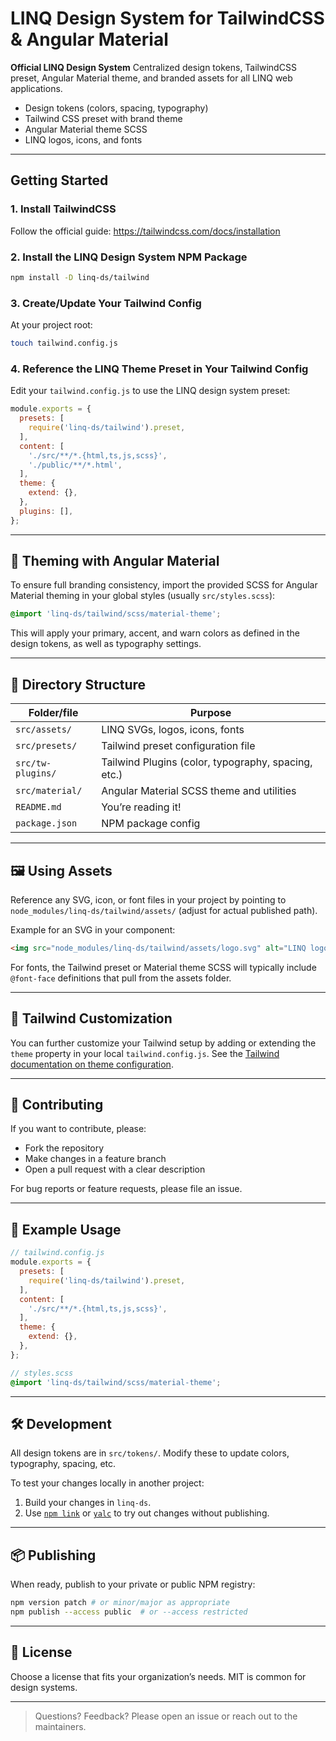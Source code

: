 # LINQ Design System for TailwindCSS & Angular Material

**Official LINQ Design System**
Centralized design tokens, TailwindCSS preset, Angular Material theme, and branded assets for all LINQ web applications.

- Design tokens (colors, spacing, typography)
- Tailwind CSS preset with brand theme
- Angular Material theme SCSS
- LINQ logos, icons, and fonts

---

## Getting Started

### 1. **Install TailwindCSS**

Follow the official guide:
<https://tailwindcss.com/docs/installation>

### 2. **Install the LINQ Design System NPM Package**

```bash
npm install -D linq-ds/tailwind
```

### 3. **Create/Update Your Tailwind Config**

At your project root:

```bash
touch tailwind.config.js
```

### 4. **Reference the LINQ Theme Preset in Your Tailwind Config**

Edit your `tailwind.config.js` to use the LINQ design system preset:

```js
module.exports = {
  presets: [
    require('linq-ds/tailwind').preset,
  ],
  content: [
    './src/**/*.{html,ts,js,scss}',
    './public/**/*.html',
  ],
  theme: {
    extend: {},
  },
  plugins: [],
};
```

---

## 🎨 Theming with Angular Material

To ensure full branding consistency, import the provided SCSS for Angular Material theming in your global styles (usually `src/styles.scss`):

```scss
@import 'linq-ds/tailwind/scss/material-theme';
```

This will apply your primary, accent, and warn colors as defined in the design tokens, as well as typography settings.

---

## 📁 Directory Structure

| Folder/file                 | Purpose                                                |
|-----------------------------|--------------------------------------------------------|
| `src/assets/`               | LINQ SVGs, logos, icons, fonts                        |
| `src/presets/`              | Tailwind preset configuration file                    |
| `src/tw-plugins/`           | Tailwind Plugins (color, typography, spacing, etc.)   |
| `src/material/`             | Angular Material SCSS theme and utilities             |
| `README.md`                 | You’re reading it!                                    |
| `package.json`              | NPM package config                                    |

---

## 🖼️ Using Assets

Reference any SVG, icon, or font files in your project by pointing to
`node_modules/linq-ds/tailwind/assets/` (adjust for actual published path).

Example for an SVG in your component:

```html
<img src="node_modules/linq-ds/tailwind/assets/logo.svg" alt="LINQ logo">
```

For fonts, the Tailwind preset or Material theme SCSS will typically include `@font-face` definitions that pull from the assets folder.

---

## 🔗 Tailwind Customization

You can further customize your Tailwind setup by adding or extending the `theme` property in your local `tailwind.config.js`.
See the [Tailwind documentation on theme configuration](https://tailwindcss.com/docs/theme).

---

## 🤝 Contributing

If you want to contribute, please:

- Fork the repository
- Make changes in a feature branch
- Open a pull request with a clear description

For bug reports or feature requests, please file an issue.

---

## 📝 Example Usage

```js
// tailwind.config.js
module.exports = {
  presets: [
    require('linq-ds/tailwind').preset,
  ],
  content: [
    './src/**/*.{html,ts,js,scss}',
  ],
  theme: {
    extend: {},
  },
};
```

```scss
// styles.scss
@import 'linq-ds/tailwind/scss/material-theme';
```

---

## 🛠️ Development

All design tokens are in `src/tokens/`.
Modify these to update colors, typography, spacing, etc.

To test your changes locally in another project:

1. Build your changes in `linq-ds`.
2. Use [`npm link`](https://docs.npmjs.com/cli/v7/commands/npm-link) or [`yalc`](https://github.com/wclr/yalc) to try out changes without publishing.

---

## 📦 Publishing

When ready, publish to your private or public NPM registry:

```bash
npm version patch # or minor/major as appropriate
npm publish --access public  # or --access restricted
```

---

## 📝 License

Choose a license that fits your organization’s needs. MIT is common for design systems.

---

> Questions? Feedback? Please open an issue or reach out to the maintainers.
